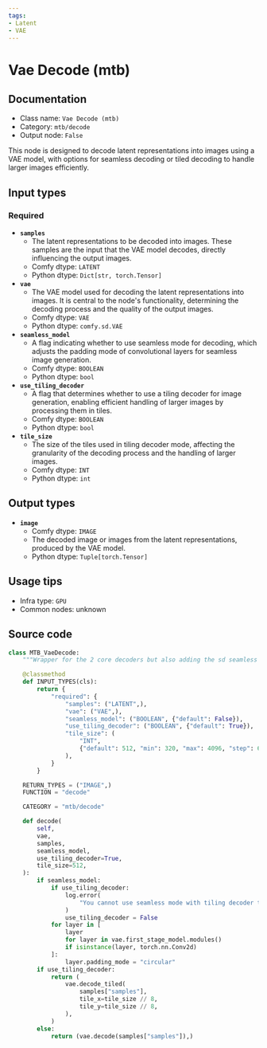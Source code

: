 ```yaml
---
tags:
- Latent
- VAE
---
```


# Vae Decode (mtb)
## Documentation
- Class name: `Vae Decode (mtb)`
- Category: `mtb/decode`
- Output node: `False`

This node is designed to decode latent representations into images using a VAE model, with options for seamless decoding or tiled decoding to handle larger images efficiently.
## Input types
### Required
- **`samples`**
    - The latent representations to be decoded into images. These samples are the input that the VAE model decodes, directly influencing the output images.
    - Comfy dtype: `LATENT`
    - Python dtype: `Dict[str, torch.Tensor]`
- **`vae`**
    - The VAE model used for decoding the latent representations into images. It is central to the node's functionality, determining the decoding process and the quality of the output images.
    - Comfy dtype: `VAE`
    - Python dtype: `comfy.sd.VAE`
- **`seamless_model`**
    - A flag indicating whether to use seamless mode for decoding, which adjusts the padding mode of convolutional layers for seamless image generation.
    - Comfy dtype: `BOOLEAN`
    - Python dtype: `bool`
- **`use_tiling_decoder`**
    - A flag that determines whether to use a tiling decoder for image generation, enabling efficient handling of larger images by processing them in tiles.
    - Comfy dtype: `BOOLEAN`
    - Python dtype: `bool`
- **`tile_size`**
    - The size of the tiles used in tiling decoder mode, affecting the granularity of the decoding process and the handling of larger images.
    - Comfy dtype: `INT`
    - Python dtype: `int`
## Output types
- **`image`**
    - Comfy dtype: `IMAGE`
    - The decoded image or images from the latent representations, produced by the VAE model.
    - Python dtype: `Tuple[torch.Tensor]`
## Usage tips
- Infra type: `GPU`
- Common nodes: unknown


## Source code
```python
class MTB_VaeDecode:
    """Wrapper for the 2 core decoders but also adding the sd seamless hack, taken from: FlyingFireCo/tiled_ksampler"""

    @classmethod
    def INPUT_TYPES(cls):
        return {
            "required": {
                "samples": ("LATENT",),
                "vae": ("VAE",),
                "seamless_model": ("BOOLEAN", {"default": False}),
                "use_tiling_decoder": ("BOOLEAN", {"default": True}),
                "tile_size": (
                    "INT",
                    {"default": 512, "min": 320, "max": 4096, "step": 64},
                ),
            }
        }

    RETURN_TYPES = ("IMAGE",)
    FUNCTION = "decode"

    CATEGORY = "mtb/decode"

    def decode(
        self,
        vae,
        samples,
        seamless_model,
        use_tiling_decoder=True,
        tile_size=512,
    ):
        if seamless_model:
            if use_tiling_decoder:
                log.error(
                    "You cannot use seamless mode with tiling decoder together, skipping tiling."
                )
                use_tiling_decoder = False
            for layer in [
                layer
                for layer in vae.first_stage_model.modules()
                if isinstance(layer, torch.nn.Conv2d)
            ]:
                layer.padding_mode = "circular"
        if use_tiling_decoder:
            return (
                vae.decode_tiled(
                    samples["samples"],
                    tile_x=tile_size // 8,
                    tile_y=tile_size // 8,
                ),
            )
        else:
            return (vae.decode(samples["samples"]),)

```
